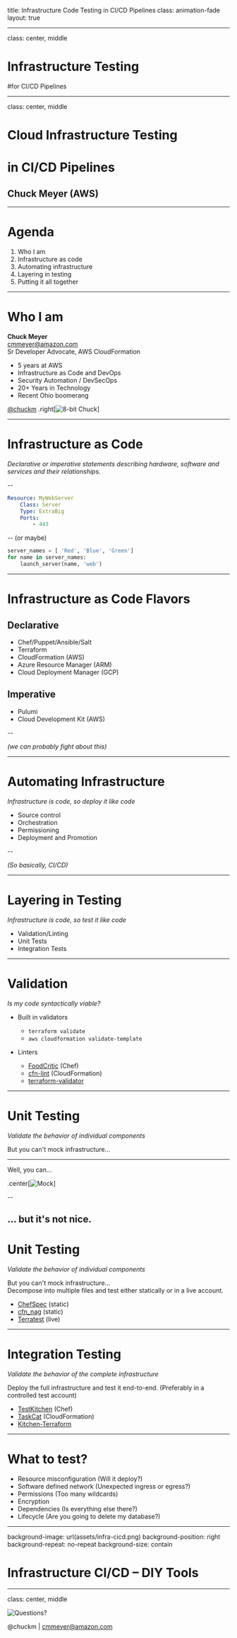 title: Infrastructure Code Testing in CI/CD Pipelines
class: animation-fade
layout: true

<!-- This slide will serve as the base layout for all your slides -->
<!-- .bottom-bar[
  {{title}}
]
-->
---
class: center, middle

# Infrastructure Testing 
#for CI/CD Pipelines

---
class: center, middle

# **Cloud** Infrastructure Testing 
# **in** CI/CD Pipelines

## Chuck Meyer (AWS)

---

# Agenda

1. Who I am
2. Infrastructure as code
3. Automating infrastructure
4. Layering in testing
5. Putting it all together

---
<!--
background-image: url(assets/8-bit-chuck.jpg)
background-position: right
background-repeat: no-repeat
-->
# Who I am

**Chuck Meyer**  
[cmmeyer@amazon.com](mailto:cmmeyer@amazon.com)  
Sr Developer Advocate, AWS CloudFormation

* 5 years at AWS
* Infrastructure as Code and DevOps
* Security Automation / DevSecOps
* 20+ Years in Technology
* Recent Ohio boomerang

[@chuckm](https://twitter.com/chuckm)
.right[![8-bit Chuck](assets/8-bit-chuck.jpg)]

---

# Infrastructure as Code

*Declarative or imperative statements describing hardware, software and services and their relationships.*

--

```yaml
Resource: MyWebServer
    Class: Server
    Type: ExtraBig
    Ports:
        - 443
```

--
(or maybe)

```python
server_names = [ 'Red', 'Blue', 'Green']
for name in server_names:
    launch_server(name, 'web')
```

---

# Infrastructure as Code Flavors

## Declarative

* Chef/Puppet/Ansible/Salt
* Terraform
* CloudFormation (AWS)
* Azure Resource Manager (ARM)
* Cloud Deployment Manager (GCP)

## Imperative

* Pulumi
* Cloud Development Kit (AWS)

--

*(we can probably fight about this)*

---

# Automating Infrastructure

*Infrastructure is code, so deploy it like code*

* Source control
* Orchestration
* Permissioning
* Deployment and Promotion

--

*(So basically, CI/CD)*

---

# Layering in Testing

*Infrastructure is code, so test it like code*

* Validation/Linting
* Unit Tests
* Integration Tests

---

# Validation

*Is my code syntactically viable?*

* Built in validators  
  * `terraform validate`
  * `aws cloudformation validate-template`

* Linters
  * [FoodCritic](http://www.foodcritic.io/) (Chef)
  * [cfn-lint](https://pypi.org/project/cfn-lint/) (CloudFormation)
  * [terraform-validator](https://pypi.org/project/terraform-validator/)

---

# Unit Testing

*Validate the behavior of individual components*

But you can't mock infrastructure...  

---

Well, you can...

.center[![Mock](assets/mock.gif)]

--

... but it's not nice.
---

# Unit Testing

*Validate the behavior of individual components*

But you can't mock infrastructure...  
Decompose into multiple files and test either statically or in a live account.

* [ChefSpec](https://docs.chef.io/chefspec.html) (static)
* [cfn_nag](https://github.com/stelligent/cfn_nag) (static)
* [Terratest](https://github.com/gruntwork-io/terratest) (live)

---

# Integration Testing

*Validate the behavior of the complete infrastructure*

Deploy the full infrastructure and test it end-to-end. 
(Preferably in a controlled test account)

* [TestKitchen](https://kitchen.ci/) (Chef)
* [TaskCat](https://github.com/aws-quickstart/taskcat) (CloudFormation)
* [Kitchen-Terraform](https://github.com/newcontext-oss/kitchen-terraform)

---

# What to test?

* Resource misconfiguration (Will it deploy?)
* Software defined network (Unexpected ingress or egress?)
* Permissions (Too many wildcards)
* Encryption
* Dependencies (Is everything else there?)
* Lifecycle (Are you going to delete my database?)

---
background-image: url(assets/infra-cicd.png)
background-position: right
background-repeat: no-repeat
background-size: contain

# Infrastructure CI/CD – DIY Tools

---
class: center, middle

![Questions?](assets/questions.jpg)

@chuckm | cmmeyer@amazon.com